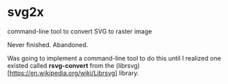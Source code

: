 # svg2x
command-line tool to convert SVG to raster image

Never finished.  Abandoned.

Was going to implement a command-line tool to do this until I realized one
existed called **rsvg-convert** from the
(librsvg)[https://en.wikipedia.org/wiki/Librsvg] library.
